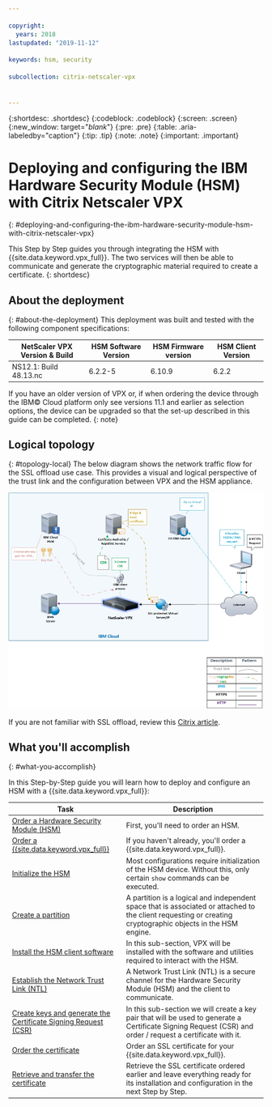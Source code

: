 ```yaml
---

copyright:
  years: 2018
lastupdated: "2019-11-12"

keywords: hsm, security

subcollection: citrix-netscaler-vpx


---
```


{:shortdesc: .shortdesc}
{:codeblock: .codeblock}
{:screen: .screen}
{:new_window: target="_blank_"}
{:pre: .pre}
{:table: .aria-labeledby="caption"}
{:tip: .tip}
{:note: .note}
{:important: .important}

# Deploying and configuring the IBM Hardware Security Module (HSM) with Citrix Netscaler VPX
{: #deploying-and-configuring-the-ibm-hardware-security-module-hsm-with-citrix-netscaler-vpx}

This Step by Step guides you through integrating the HSM with {{site.data.keyword.vpx_full}}. The two services will then be able to communicate and generate the cryptographic material required to create a certificate.
{: shortdesc}

## About the deployment
{: #about-the-deployment}
This deployment was built and tested with the following component specifications:

| NetScaler VPX Version & Build	| HSM Software Version | HSM Firmware version | HSM Client Version |
| ------------- | ------------- | ------------- | ------------- |
| NS12.1: Build 48.13.nc | 6.2.2-5 | 6.10.9 | 6.2.2 |

If you have an older version of VPX or, if when ordering the device through the IBM© Cloud platform only see versions 11.1 and earlier as selection options, the device can be upgraded so that the set-up described in this guide can be completed.
{: note}

## Logical topology
{: #topology-local}
The below diagram shows the network traffic flow for the SSL offload use case. This provides a visual and logical perspective of the trust link and the configuration between VPX and the HSM appliance.

![Network Flows Topology](images/network-flows-logical-topology.jpg)

If you are not familiar with SSL offload, review this [Citrix article](https://docs.citrix.com/en-us/netscaler/12-1/ssl.html).

## What you'll accomplish

{: #what-you-accomplish}

In this Step-by-Step guide you will learn how to deploy and configure an HSM with a {{site.data.keyword.vpx_full}}:

Task  | Description
------------- | -------------
[Order a Hardware Security Module (HSM)](/docs/citrix-netscaler-vpx?topic=citrix-netscaler-vpx-order-the-ibm-hardware-security-module-hsm-) | First, you'll need to order an HSM.
[Order a {{site.data.keyword.vpx_full}}](/docs/citrix-netscaler-vpx?topic=citrix-netscaler-vpx-order-a-citrix-netscaler-vpx) | If you haven't already, you'll order a {{site.data.keyword.vpx_full}}.
[Initialize the HSM](/docs/citrix-netscaler-vpx?topic=citrix-netscaler-vpx-initialize-ibm-hardware-security-module-hsm-) | Most configurations require initialization of the HSM device. Without this, only certain `show` commands can be executed.
[Create a partition](/docs/citrix-netscaler-vpx?topic=citrix-netscaler-vpx-create-a-partition) | A partition is a logical and independent space that is associated or attached to the client requesting or creating cryptographic objects in the HSM engine.
[Install the HSM client software](/docs/citrix-netscaler-vpx?topic=citrix-netscaler-vpx-install-the-ibm-hardware-security-module-hsm-client-software) | In this sub-section, VPX will be installed with the software and utilities required to interact with the HSM. |
[Establish the Network Trust Link (NTL)](/docs/citrix-netscaler-vpx?topic=citrix-netscaler-vpx-establish-a-network-trust-link-ntl-) | A Network Trust Link (NTL) is a secure channel for the Hardware Security Module (HSM) and the client to communicate. |
[Create keys and generate the Certificate Signing Request (CSR)](/docs/citrix-netscaler-vpx?topic=citrix-netscaler-vpx-create-keys-and-generate-the-certificate-signing-request-csr-) | In this sub-section we will create a key pair that will be used to generate a Certificate Signing Request (CSR) and order / request a certificate with it. |
[Order the certificate](/docs/citrix-netscaler-vpx?topic=citrix-netscaler-vpx-order-an-ssl-certificate) | Order an SSL certificate for your {{site.data.keyword.vpx_full}}.
[Retrieve and transfer the certificate](/docs/citrix-netscaler-vpx?topic=citrix-netscaler-vpx-retrieve-and-transfer-the-certificate) | Retrieve the SSL certificate ordered earlier and leave everything ready for its installation and configuration in the next Step by Step.
